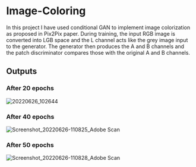 # Image-Coloring
In this project I have used conditional GAN to implement image colorization as proposed in Pix2Pix paper. 
During training, the input RGB image is converted into LGB space and the L channel acts like the grey image input to the generator. The generator then produces the A and B channels and the patch discriminator compares those with the original A and B channels.
## Outputs
### After 20 epochs
![20220626_102644](https://user-images.githubusercontent.com/84125572/175800742-3d9a3db8-4c7b-4b60-b6b2-893f1807fbec.jpg)
### After 40 epochs
![Screenshot_20220626-110825_Adobe Scan](https://user-images.githubusercontent.com/84125572/175801099-241dabd8-11bc-424d-8315-4cbd1ae3af09.jpg)
### After 50 epochs
![Screenshot_20220626-110828_Adobe Scan](https://user-images.githubusercontent.com/84125572/175801110-d266f354-877a-45e5-ab71-2297ef12717b.jpg)


